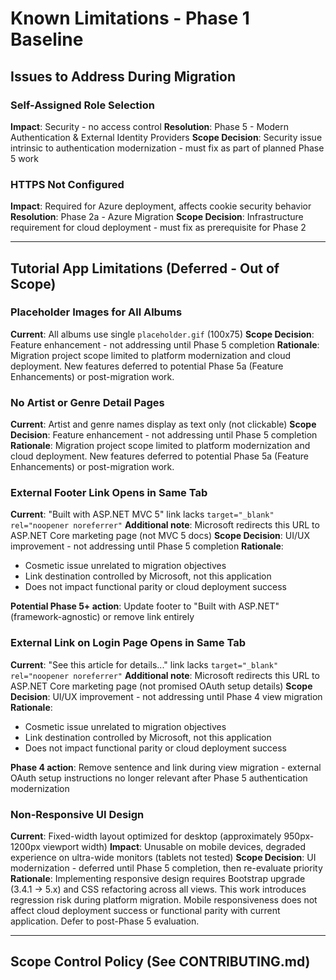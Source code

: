 # Known Limitations - Phase 1 Baseline

## Issues to Address During Migration

### Self-Assigned Role Selection
**Impact**: Security - no access control
**Resolution**: Phase 5 - Modern Authentication & External Identity Providers
**Scope Decision**: Security issue intrinsic to authentication modernization - must fix as part of planned Phase 5 work

### HTTPS Not Configured  
**Impact**: Required for Azure deployment, affects cookie security behavior
**Resolution**: Phase 2a - Azure Migration
**Scope Decision**: Infrastructure requirement for cloud deployment - must fix as prerequisite for Phase 2


-------------------------------------------

## Tutorial App Limitations (Deferred - Out of Scope)

### Placeholder Images for All Albums
**Current**: All albums use single `placeholder.gif` (100x75)
**Scope Decision**: Feature enhancement - not addressing until Phase 5 completion
**Rationale**: Migration project scope limited to platform modernization and cloud deployment. New features deferred to potential Phase 5a (Feature Enhancements) or post-migration work.

### No Artist or Genre Detail Pages
**Current**: Artist and genre names display as text only (not clickable)
**Scope Decision**: Feature enhancement - not addressing until Phase 5 completion
**Rationale**: Migration project scope limited to platform modernization and cloud deployment. New features deferred to potential Phase 5a (Feature Enhancements) or post-migration work.

### External Footer Link Opens in Same Tab
**Current**: "Built with ASP.NET MVC 5" link lacks `target="_blank" rel="noopener noreferrer"`
**Additional note**: Microsoft redirects this URL to ASP.NET Core marketing page (not MVC 5 docs)
**Scope Decision**: UI/UX improvement - not addressing until Phase 5 completion
**Rationale**: 
- Cosmetic issue unrelated to migration objectives
- Link destination controlled by Microsoft, not this application
- Does not impact functional parity or cloud deployment success

**Potential Phase 5+ action**: Update footer to "Built with ASP.NET" (framework-agnostic) or remove link entirely

### External Link on Login Page Opens in Same Tab
**Current**: "See this article for details..." link lacks `target="_blank" rel="noopener noreferrer"`
**Additional note**: Microsoft redirects this URL to ASP.NET Core marketing page (not promised OAuth setup details)
**Scope Decision**: UI/UX improvement - not addressing until Phase 4 view migration
**Rationale**: 
- Cosmetic issue unrelated to migration objectives
- Link destination controlled by Microsoft, not this application
- Does not impact functional parity or cloud deployment success

**Phase 4 action**: Remove sentence and link during view migration - external OAuth setup instructions no longer relevant after Phase 5 authentication modernization

### Non-Responsive UI Design
**Current**: Fixed-width layout optimized for desktop (approximately 950px-1200px viewport width)
**Impact**: Unusable on mobile devices, degraded experience on ultra-wide monitors (tablets not tested)
**Scope Decision**: UI modernization - deferred until Phase 5 completion, then re-evaluate priority
**Rationale**: Implementing responsive design requires Bootstrap upgrade (3.4.1 → 5.x) and CSS refactoring across all views. This work introduces regression risk during platform migration. Mobile responsiveness does not affect cloud deployment success or functional parity with current application. Defer to post-Phase 5 evaluation.



---

## Scope Control Policy (See CONTRIBUTING.md)
